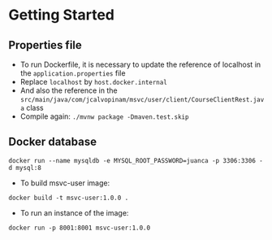 # Getting Started

## Properties file
- To run Dockerfile, it is necessary to update the reference of localhost in the `application.properties` file
- Replace `localhost` by `host.docker.internal`
- And also the reference in the `src/main/java/com/jcalvopinam/msvc/user/client/CourseClientRest.java` class
- Compile again: `./mvnw package -Dmaven.test.skip `

## Docker database
```shell
docker run --name mysqldb -e MYSQL_ROOT_PASSWORD=juanca -p 3306:3306 -d mysql:8
```

- To build msvc-user image:
```shell
docker build -t msvc-user:1.0.0 .
```

- To run an instance of the image:
```shell
docker run -p 8001:8001 msvc-user:1.0.0
```

